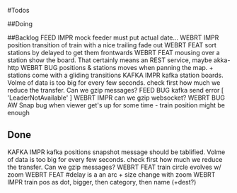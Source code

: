 #Todos

##Doing

##Backlog
FEED  IMPR mock feeder must put actual date...
WEBRT IMPR position transition of train with a nice trailing fade out
WEBRT FEAT sort stations by delayed to get them frontwards
WEBRT FEAT mousing over a station show the board. That certainly means an REST service, maybe akka-http
WEBRT BUG  positions & stations moves when panning the map. + stations come with a gliding transitions
KAFKA IMPR kafka station boards. Volme of data is too big for every few seconds. check first how much we reduce the transfer. Can we gzip messages?
FEED  BUG  kafka send error [ 'LeaderNotAvailable' ]
WEBRT IMPR can we gzip websocket?
WEBRT BUG  AW Snap bug when viewer get's up for some time - train position might be enough

## Done

KAFKA IMPR kafka positions snapshot message should be tablified. Volme of data is too big for every few seconds. check first how much we reduce the transfer. Can we gzip messages?
WEBRT FEAT train circle evolves w/ zoom
WEBRT FEAT #delay is a an arc + size change with zoom
WEBRT IMPR train pos as dot, bigger, then category, then name (+dest?)
